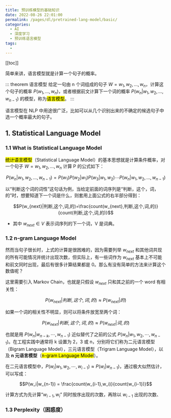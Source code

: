 ```yaml
---
title: 预训练模型的基础知识
date: 2022-08-26 22:01:00
permalink: /pages/dl/pretrained-lang-model/basic/
categories:
  - AI
  - 深度学习
  - 预训练语言模型
tags:
  - 
---
```


[[toc]]

简单来讲，语言模型就是计算一个句子的概率。

::: theorem 语言模型
给定一句由 n 个词组成的句子 $W=w_1,w_2,\dots,w_n$，计算这个句子的概率 $P(w_1,\dots,w_n)$，或者根据前文计算下一个词的概率 $P(w_n|w_1,w_2,\dots,w_{n-1})$ 的模型，称为<mark>语言模型</mark>。
:::

语言模型在 NLP 中用途很广泛，比如可以从几个识别出来的不确定的候选句子中选一个概率最大的句子。

## 1. Statistical Language Model

### 1.1 What is Statistical Language Model

<mark>统计语言模型</mark>（Statistical Language Model）的基本思想就是计算条件概率，对一个句子 $W=w_1,w_2,\dots,w_n$ 计算 P 的公式如下：

$$P(w_n|w_1,w_2,\dots,w_{n-1})=P(w_1)P(w_2|w_1)P(w_3|w_1,w_2) \cdots P(w_n|w_1,w_2,\dots,w_{n-1})$$

以“判断这个词的词性”这句话为例，当给定前面的词序列是“判断，这个，词，的”时，想要知道下一个词是什么，则套用上面公式的右半部分得到：

$$P(w_{next}|判断,这个,词,的)=\frac{count(w_{next},判断,这个,词,的)}{count(判断,这个,词,的)}$$

+ 其中 $w_{next} \in V$ 表示词序列的下一个词，V 是词典。

### 1.2 n-gram Language Model

然而当句子很长时，上式的计算是很困难的，因为需要列举 $w_{next}$ 和其他词共现的所有可能情况并统计出现次数，但实际上，有一些词作为 $w_{next}$ 基本上不可能和前文同时出现，最后有很多计算结果都是 0。那么有没有简单的方法来计算这个数值呢？

这里需要引入 Markov Chain，也就是只假设 $w_{next}$ 只和其之前的一个 word 有相关性：

$$P(w_{next}|判断,这个,词,的) \approx P(w_{next}|的)$$

如果一个词的相关性不明显，则可以将条件放宽至两个词：

$$P(w_{next}|判断,这个,词,的) \approx P(w_{next}|词,的)$$

也就是用 $P(w_n|w_{n-k},\cdots,w_{n-1})$ 近似替代了之前的公式 $P(w_n|w_1,w_2,\cdots,w_{n-1})$。在工程实践中通常将 k 设置为 2，3 或 n，分别将它们称为二元语言模型（Bigram Language Model），三元语言模型（Trigram Language Model），以及 **n 元语言模型**（<mark>n-gram Language Model</mark>）。

在二元语言模型中，$P(w_i|w_1,w_2,\cdots,w_{i-1}) \approx P(w_i|w_{n-1})$，通过极大似然估计，可以写成：

$$P(w_i|w_{n-1}) = \frac{count(w_{i-1},w_i)}{count(w_{i-1})}$$

计算方式为先计算“$w_{i-1},w_i$” 同时按序出现的次数，再除以 $w_{i-1}$ 出现的次数、

### 1.3 Perplexity（困惑度）

